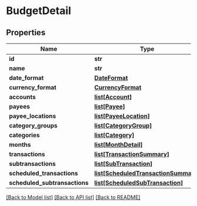 # BudgetDetail

## Properties
Name | Type | Description | Notes
------------ | ------------- | ------------- | -------------
**id** | **str** |  | 
**name** | **str** |  | 
**date_format** | [**DateFormat**](DateFormat.md) |  | [optional] 
**currency_format** | [**CurrencyFormat**](CurrencyFormat.md) |  | [optional] 
**accounts** | [**list[Account]**](Account.md) |  | [optional] 
**payees** | [**list[Payee]**](Payee.md) |  | [optional] 
**payee_locations** | [**list[PayeeLocation]**](PayeeLocation.md) |  | [optional] 
**category_groups** | [**list[CategoryGroup]**](CategoryGroup.md) |  | [optional] 
**categories** | [**list[Category]**](Category.md) |  | [optional] 
**months** | [**list[MonthDetail]**](MonthDetail.md) |  | [optional] 
**transactions** | [**list[TransactionSummary]**](TransactionSummary.md) |  | [optional] 
**subtransactions** | [**list[SubTransaction]**](SubTransaction.md) |  | [optional] 
**scheduled_transactions** | [**list[ScheduledTransactionSummary]**](ScheduledTransactionSummary.md) |  | [optional] 
**scheduled_subtransactions** | [**list[ScheduledSubTransaction]**](ScheduledSubTransaction.md) |  | [optional] 

[[Back to Model list]](../README.md#documentation-for-models) [[Back to API list]](../README.md#documentation-for-api-endpoints) [[Back to README]](../README.md)


